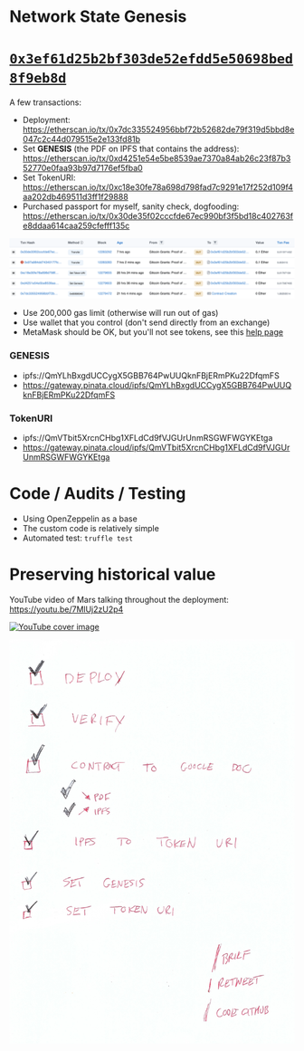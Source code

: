 # Network State Genesis

# [`0x3ef61d25b2bf303de52efdd5e50698bed8f9eb8d`](https://etherscan.io/address/0x3ef61d25b2bf303de52efdd5e50698bed8f9eb8d#code)

A few transactions:
* Deployment: https://etherscan.io/tx/0x7dc335524956bbf72b52682de79f319d5bbd8e047c2c44d079515e2e133fd81b
* Set **GENESIS** (the PDF on IPFS that contains the address): https://etherscan.io/tx/0xd4251e54e5be8539ae7370a84ab26c23f87b352770e0faa93b97d7176ef5fba0
* Set TokenURI: https://etherscan.io/tx/0xc18e30fe78a698d798fad7c9291e17f252d109f4aa202db469511d3ff1f29888
* Purchased passport for myself, sanity check, dogfooding: https://etherscan.io/tx/0x30de35f02cccfde67ec990bf3f5bd18c402763fe8ddaa614caa259cfefff135c

![Etherscan transaction list](etherscan-transactions-list.png)

* Use 200,000 gas limit (otherwise will run out of gas)
* Use wallet that you control (don't send directly from an exchange)
* MetaMask should be OK, but you'll not see tokens, see this [help page](https://metamask.zendesk.com/hc/en-us/articles/360058238591-NFT-tokens-in-MetaMask-wallet)

### GENESIS

* ipfs://QmYLhBxgdUCCygX5GBB764PwUUQknFBjERmPKu22DfqmFS
* https://gateway.pinata.cloud/ipfs/QmYLhBxgdUCCygX5GBB764PwUUQknFBjERmPKu22DfqmFS

### TokenURI

* ipfs://QmVTbit5XrcnCHbg1XFLdCd9fVJGUrUnmRSGWFWGYKEtga
* https://gateway.pinata.cloud/ipfs/QmVTbit5XrcnCHbg1XFLdCd9fVJGUrUnmRSGWFWGYKEtga

# Code / Audits / Testing

* Using OpenZeppelin as a base
* The custom code is relatively simple
* Automated test: `truffle test`

# Preserving historical value

YouTube video of Mars talking throughout the deployment: https://youtu.be/7MlUj2zU2p4

[![YouTube cover image](https://img.youtube.com/vi/7MlUj2zU2p4/0.jpg)](https://www.youtube.com/watch?v=7MlUj2zU2p4)

![Deployment checklist](deployment-checklist.jpg)
